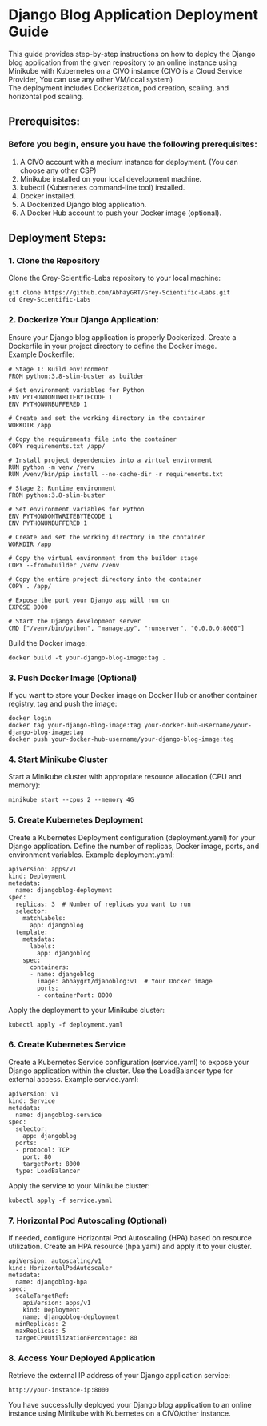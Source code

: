 # Django Blog Application Deployment Guide

This guide provides step-by-step instructions on how to deploy the Django blog application from the given repository to an online instance using Minikube with Kubernetes on a CIVO instance 
(CIVO is a Cloud Service Provider, You can use any other VM/local system) <br>
The deployment includes Dockerization, pod creation, scaling, and horizontal pod scaling.

<h2> Prerequisites:</h2>
<h3>Before you begin, ensure you have the following prerequisites:</h3>

1. A CIVO account with a medium instance for deployment. (You can choose any other CSP) <br>
2. Minikube installed on your local development machine. <br>
3. kubectl (Kubernetes command-line tool) installed. <br>
4. Docker installed.<br>
5. A Dockerized Django blog application.<br>
6. A Docker Hub account to push your Docker image (optional).<br>

<h2>Deployment Steps:</h2>

<h3>1. Clone the Repository</h3>
Clone the Grey-Scientific-Labs repository to your local machine:

```
git clone https://github.com/AbhayGRT/Grey-Scientific-Labs.git
cd Grey-Scientific-Labs
```

<h3>2. Dockerize Your Django Application:</h3>
Ensure your Django blog application is properly Dockerized. Create a Dockerfile in your project directory to define the Docker image. <br>
Example Dockerfile:

```
# Stage 1: Build environment
FROM python:3.8-slim-buster as builder

# Set environment variables for Python
ENV PYTHONDONTWRITEBYTECODE 1
ENV PYTHONUNBUFFERED 1

# Create and set the working directory in the container
WORKDIR /app

# Copy the requirements file into the container
COPY requirements.txt /app/

# Install project dependencies into a virtual environment
RUN python -m venv /venv
RUN /venv/bin/pip install --no-cache-dir -r requirements.txt

# Stage 2: Runtime environment
FROM python:3.8-slim-buster

# Set environment variables for Python
ENV PYTHONDONTWRITEBYTECODE 1
ENV PYTHONUNBUFFERED 1

# Create and set the working directory in the container
WORKDIR /app

# Copy the virtual environment from the builder stage
COPY --from=builder /venv /venv

# Copy the entire project directory into the container
COPY . /app/

# Expose the port your Django app will run on
EXPOSE 8000

# Start the Django development server
CMD ["/venv/bin/python", "manage.py", "runserver", "0.0.0.0:8000"]
```
 Build the Docker image:
```
docker build -t your-django-blog-image:tag .
```

<h3>3. Push Docker Image (Optional)</h3>
If you want to store your Docker image on Docker Hub or another container registry, tag and push the image:

```
docker login
docker tag your-django-blog-image:tag your-docker-hub-username/your-django-blog-image:tag
docker push your-docker-hub-username/your-django-blog-image:tag
```

<h3>4. Start Minikube Cluster</h3>
Start a Minikube cluster with appropriate resource allocation (CPU and memory):

```
minikube start --cpus 2 --memory 4G
```

<h3>5. Create Kubernetes Deployment</h3>
Create a Kubernetes Deployment configuration (deployment.yaml) for your Django application. Define the number of replicas, Docker image, ports, and environment variables.
Example deployment.yaml:

```
apiVersion: apps/v1
kind: Deployment
metadata:
  name: djangoblog-deployment
spec:
  replicas: 3  # Number of replicas you want to run
  selector:
    matchLabels:
      app: djangoblog
  template:
    metadata:
      labels:
        app: djangoblog
    spec:
      containers:
      - name: djangoblog
        image: abhaygrt/djanoblog:v1  # Your Docker image
        ports:
        - containerPort: 8000
```

Apply the deployment to your Minikube cluster:
  ```
kubectl apply -f deployment.yaml
```

<h3>6. Create Kubernetes Service</h3>
Create a Kubernetes Service configuration (service.yaml) to expose your Django application within the cluster. Use the LoadBalancer type for external access.
Example service.yaml:

```
apiVersion: v1
kind: Service
metadata:
  name: djangoblog-service
spec:
  selector:
    app: djangoblog
  ports:
  - protocol: TCP
    port: 80
    targetPort: 8000
  type: LoadBalancer
```

Apply the service to your Minikube cluster:

```
kubectl apply -f service.yaml
```

<h3>7. Horizontal Pod Autoscaling (Optional)</h3>
If needed, configure Horizontal Pod Autoscaling (HPA) based on resource utilization. Create an HPA resource (hpa.yaml) and apply it to your cluster.

```
apiVersion: autoscaling/v1
kind: HorizontalPodAutoscaler
metadata:
  name: djangoblog-hpa
spec:
  scaleTargetRef:
    apiVersion: apps/v1
    kind: Deployment
    name: djangoblog-deployment
  minReplicas: 2
  maxReplicas: 5
  targetCPUUtilizationPercentage: 80
```

<h3>8. Access Your Deployed Application</h3>
Retrieve the external IP address of your Django application service:

```
http://your-instance-ip:8000
```
You have successfully deployed your Django blog application to an online instance using Minikube with Kubernetes on a CIVO/other instance.

